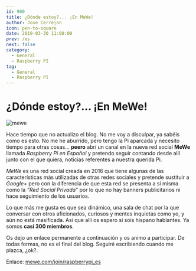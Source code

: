```yaml
---
id: 900
title: ¿Dónde estoy?... ¡En MeWe!
author: Jose Cerrejon
icon: pen-to-square
date: 2019-03-30 11:00:00
prev: /es
next: false
category:
  - General
  - Raspberry PI
tag:
  - General
  - Raspberry PI
---
```


# ¿Dónde estoy?... ¡En MeWe!

![mewe](/images/2019/03/mewe_logo.png)

Hace tiempo que no actualizo el blog. No me voy a disculpar, ya sabéis como es esto. No me he aburrido, pero tengo la Pi aparcada y necesito tiempo para otras cosas... **peero** abrí un canal en la nueva red social **MeWe** llamada *Raspberry Pi en Español* y pretendo seguir contando desde allí junto con el que quiera, noticias referentes a nuestra querida Pi.

*MeWe* es una red social  creada en 2016 que tiene algunas de las características más utilizadas de otras redes sociales y pretende sustituir a *Google+* pero con la diferencia de que esta red se presenta a si misma como la *“Red Social Privada”* por lo que no hay banners publicitarios ni hace seguimiento de los usuarios.

Lo que más me gusta es que sea dinámico, una sala de chat por la que conversar con otros aficionados, curiosos y mentes inquietas como yo, y aún no está masificada. Así que allí os espero si sois hispano hablantes. Ya somos **casi 300 miembros**.

Os dejo un enlace permanente a continuación y os animo a participar. De todas formas, no es el final del blog. Seguiré escribiendo cuando me plazca, ¿ok?.

Enlace: [mewe.com/join/raspberrypi_es](https://mewe.com/join/raspberrypi_es)